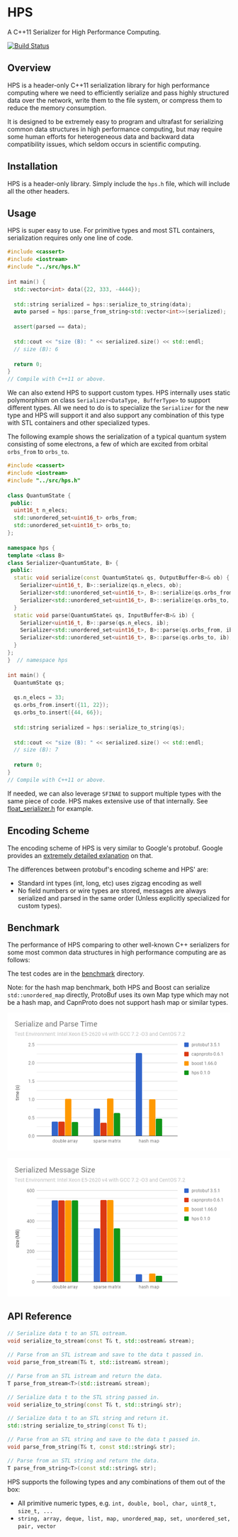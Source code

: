 # HPS

A C++11 Serializer for High Performance Computing.

[![Build Status](https://travis-ci.org/jl2922/hps.svg?branch=master&style=flat)](https://travis-ci.org/jl2922/hps)

## Overview

HPS is a header-only C++11 serialization library for high performance computing where we need to efficiently serialize and pass highly structured data over the network, write them to the file system, or compress them to reduce the memory consumption.

It is designed to be extremely easy to program and ultrafast for serializing common data structures in high performance computing, but may require some human efforts for heterogeneous data and backward data compatibility issues, which seldom occurs in scientific computing.

## Installation

HPS is a header-only library.
Simply include the `hps.h` file, which will include all the other headers.

## Usage

HPS is super easy to use.
For primitive types and most STL containers, serialization requires only one line of code.

```c++
#include <cassert>
#include <iostream>
#include "../src/hps.h"

int main() {
  std::vector<int> data({22, 333, -4444});

  std::string serialized = hps::serialize_to_string(data);
  auto parsed = hps::parse_from_string<std::vector<int>>(serialized);

  assert(parsed == data);

  std::cout << "size (B): " << serialized.size() << std::endl;
  // size (B): 6

  return 0;
}
// Compile with C++11 or above.
```

We can also extend HPS to support custom types.
HPS internally uses static polymorphism on class `Serializer<DataType, BufferType>` to support different types.
All we need to do is to specialize the `Serializer` for the new type and HPS will support it and also support any combination of this type with STL containers and other specialized types.

The following example shows the serialization of a typical quantum system consisting of some electrons, a few of which are excited from orbital `orbs_from` to `orbs_to`.

```c++
#include <cassert>
#include <iostream>
#include "../src/hps.h"

class QuantumState {
 public:
  uint16_t n_elecs;
  std::unordered_set<uint16_t> orbs_from;
  std::unordered_set<uint16_t> orbs_to;
};

namespace hps {
template <class B>
class Serializer<QuantumState, B> {
 public:
  static void serialize(const QuantumState& qs, OutputBuffer<B>& ob) {
    Serializer<uint16_t, B>::serialize(qs.n_elecs, ob);
    Serializer<std::unordered_set<uint16_t>, B>::serialize(qs.orbs_from, ob);
    Serializer<std::unordered_set<uint16_t>, B>::serialize(qs.orbs_to, ob);
  }
  static void parse(QuantumState& qs, InputBuffer<B>& ib) {
    Serializer<uint16_t, B>::parse(qs.n_elecs, ib);
    Serializer<std::unordered_set<uint16_t>, B>::parse(qs.orbs_from, ib);
    Serializer<std::unordered_set<uint16_t>, B>::parse(qs.orbs_to, ib);
  }
};
}  // namespace hps

int main() {
  QuantumState qs;

  qs.n_elecs = 33;
  qs.orbs_from.insert({11, 22});
  qs.orbs_to.insert({44, 66});

  std::string serialized = hps::serialize_to_string(qs);

  std::cout << "size (B): " << serialized.size() << std::endl;
  // size (B): 7

  return 0;
}
// Compile with C++11 or above.
```

If needed, we can also leverage `SFINAE` to support multiple types with the same piece of code.
HPS makes extensive use of that internally.
See [float_serializer.h](https://github.com/jl2922/hps/blob/master/src/basic_type/float_serializer.h) for example.

## Encoding Scheme

The encoding scheme of HPS is very similar to Google's protobuf.
Google provides an [extremely detailed exlanation](https://developers.google.com/protocol-buffers/docs/encoding) on that.

The differences between protobuf's encoding scheme and HPS' are:

* Standard int types (int, long, etc) uses zigzag encoding as well
* No field numbers or wire types are stored, messages are always serialized and parsed in the same order (Unless explicitly specialized for custom types).

## Benchmark

The performance of HPS comparing to other well-known C++ serializers for some most common data structures in high performance computing are as follows:

The test codes are in the [benchmark](https://github.com/jl2922/hps/tree/master/src/benchmark) directory.

Note: for the hash map benchmark, both HPS and Boost can serialize `std::unordered_map` directly, ProtoBuf uses its own Map type which may not be a hash map, and CapnProto does not support hash map or similar types.

![Serialize and Parse Time](https://raw.githubusercontent.com/jl2922/hps/master/src/benchmark/time.png)

![Serialized Message Size](https://raw.githubusercontent.com/jl2922/hps/master/src/benchmark/size.png)

## API Reference

```c++
// Serialize data t to an STL ostream.
void serialize_to_stream(const T& t, std::ostream& stream);
```
```c++
// Parse from an STL istream and save to the data t passed in.
void parse_from_stream(T& t, std::istream& stream);
```
```c++
// Parse from an STL istream and return the data.
T parse_from_stream<T>(std::istream& stream);
```
```c++
// Serialize data t to the STL string passed in.
void serialize_to_string(const T& t, std::string& str);
```
```c++
// Serialize data t to an STL string and return it.
std::string serialize_to_string(const T& t);
```
```c++
// Parse from an STL string and save to the data t passed in.
void parse_from_string(T& t, const std::string& str);
```
```c++
// Parse from an STL string and return the data.
T parse_from_string<T>(const std::string& str);
```

HPS supports the following types and any combinations of them out of the box:

* All primitive numeric types, e.g. `int, double, bool, char, uint8_t, size_t, ...`
* `string, array, deque, list, map, unordered_map, set, unordered_set, pair, vector`
